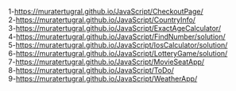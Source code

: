 1-https://muratertugral.github.io/JavaScript/CheckoutPage/ <br>
2-https://muratertugral.github.io/JavaScript/CountryInfo/ <br>
3-https://muratertugral.github.io/JavaScript/ExactAgeCalculator/ <br>
4-https://muratertugral.github.io/JavaScript/FindNumber/solution/ <br>
5-https://muratertugral.github.io/JavaScript/IosCalculator/solution/ <br>
6-https://muratertugral.github.io/JavaScript/LotteryGame/solution/ <br>
7-https://muratertugral.github.io/JavaScript/MovieSeatApp/ <br>
8-https://muratertugral.github.io/JavaScript/ToDo/ <br>
9-https://muratertugral.github.io/JavaScript/WeatherApp/ <br>




